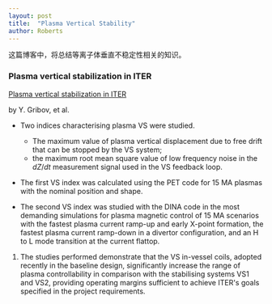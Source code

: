 ```yaml
---
layout: post
title:  "Plasma Vertical Stability"
author: Roberts
---
```


这篇博客中，将总结等离子体垂直不稳定性相关的知识。

### Plasma vertical stabilization in ITER
[Plasma vertical stabilization in ITER](http://stacks.iop.org/0029-5515/55/i=7/a=073021)

by Y. Gribov, et al.

* Two indices characterising plasma VS were studied.
	* The maximum value of plasma vertical displacement due to free drift that can be stopped by the VS system;
	* the maximum root mean square value of low frequency noise in the $dZ/dt$ measurement signal used in the VS feedback loop.

* The first VS index was calculated using the PET code for 15 MA plasmas with the nominal position and shape.
* The second VS index was studied with the DINA code in the most demanding simulations for plasma magnetic control of 15 MA scenarios with the fastest plasma current ramp-up and early X-point formation, the fastest plasma current ramp-down in a divertor configuration, and an H to L mode transition at the current flattop.

1. The studies performed demonstrate that the VS in-vessel coils, adopted recently in the baseline design, significantly increase the range of plasma controllability in comparison with the stabilising systems VS1 and VS2, providing operating margins sufficient to achieve ITER's goals specified in the project requirements.


